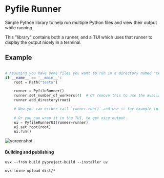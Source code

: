 # Pyfile Runner

Simple Python library to help run multiple Python files and view their output while running.

This "library" contains both a runner, and a TUI which uses that runner to display the output nicely in a terminal.

## Example

```python

# Assuming you have some files you want to run in a directory named "tests"
if __name__ == '__main__':
    root = Path("tests")

    runner = PyfileRunner()
    runner.set_number_of_workers(4)  # Or remove this to use the available parallelism on your machine
    runner.add_directory(root)

    # Now you can either call `runner.run()` and use it for example in a CI where there is no interface needed.
    
    # Or you can wrap it in the TUI, to get nice output.
    ui = PyfileRunnerUI(runner=runner)
    ui.set_root(root)
    ui.run()
```

![screenshot](./.readme/screen.png)

#### Building and publishing

```
uvx --from build pyproject-build --installer uv
```

```
uvx twine upload dist/*
```